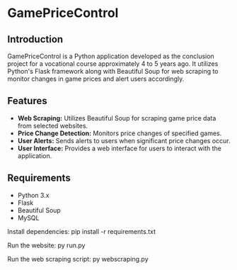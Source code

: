 # GamePriceControl

## Introduction
GamePriceControl is a Python application developed as the conclusion project for a vocational course approximately 4 to 5 years ago. It utilizes Python's Flask framework along with Beautiful Soup for web scraping to monitor changes in game prices and alert users accordingly.

## Features
- **Web Scraping:** Utilizes Beautiful Soup for scraping game price data from selected websites.
- **Price Change Detection:** Monitors price changes of specified games.
- **User Alerts:** Sends alerts to users when significant price changes occur.
- **User Interface:** Provides a web interface for users to interact with the application.

## Requirements
- Python 3.x
- Flask
- Beautiful Soup
- MySQL

Install dependencies: pip install -r requirements.txt

Run the website: py run.py

Run the web scraping script: py webscraping.py
